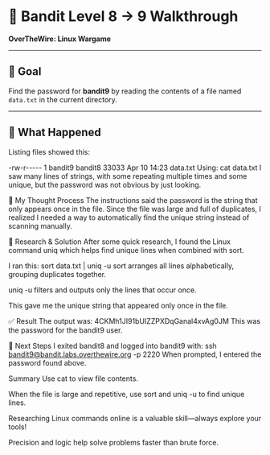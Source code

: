 # 🔐 **Bandit Level 8 → 9 Walkthrough**  
**OverTheWire: Linux Wargame**

---

## 🎯 **Goal**  
Find the password for **bandit9** by reading the contents of a file named `data.txt` in the current directory.

---

## 🧪 **What Happened**

Listing files showed this:


-rw-r----- 1 bandit9 bandit8 33033 Apr 10 14:23 data.txt
Using:
cat data.txt
I saw many lines of strings, with some repeating multiple times and some unique, but the password was not obvious by just looking.

🤔 My Thought Process
The instructions said the password is the string that only appears once in the file. Since the file was large and full of duplicates, I realized I needed a way to automatically find the unique string instead of scanning manually.

🔎 Research & Solution
After some quick research, I found the Linux command uniq which helps find unique lines when combined with sort.

I ran this:
sort data.txt | uniq -u
sort arranges all lines alphabetically, grouping duplicates together.

uniq -u filters and outputs only the lines that occur once.

This gave me the unique string that appeared only once in the file.

✅ Result
The output was:
4CKMh1JI91bUIZZPXDqGanal4xvAg0JM
This was the password for the bandit9 user.

🚀 Next Steps
I exited bandit8 and logged into bandit9 with:
ssh bandit9@bandit.labs.overthewire.org -p 2220
When prompted, I entered the password found above.

Summary
Use cat to view file contents.

When the file is large and repetitive, use sort and uniq -u to find unique lines.

Researching Linux commands online is a valuable skill—always explore your tools!

Precision and logic help solve problems faster than brute force.
